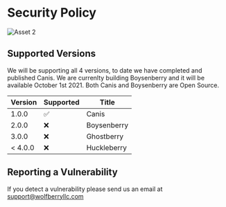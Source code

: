 # Security Policy

![Asset 2](https://user-images.githubusercontent.com/21232416/129588999-d72d2c88-e18c-4c18-be00-861e061106fd.png)

## Supported Versions

We will be supporting all 4 versions, to date we have completed and published Canis. We are currenlty building Boysenberry and it will be available October 1st 2021. Both Canis and Boysenberry are Open Source.


| Version | Supported          | Title      | 
| ------- | ------------------ |------------|
| 1.0.0   | :white_check_mark: | Canis      |
| 2.0.0   | :x:                | Boysenberry|
| 3.0.0   | :x:                | Ghostberry |
| < 4.0.0 | :x:                | Huckleberry|

## Reporting a Vulnerability

If you detect a vulnerability please send us an email at support@wolfberryllc.com

